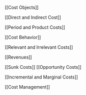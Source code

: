 [[Cost Objects]]

[[Direct and Indirect Cost]]

[[Period and Product Costs]]

[[Cost Behavior]]

[[Relevant and Irrelevant Costs]]

[[Revenues]]

[[Sunk Costs]]
[[Opportunity Costs]]

[[Incremental and Marginal Costs]]


[[Cost Management]]